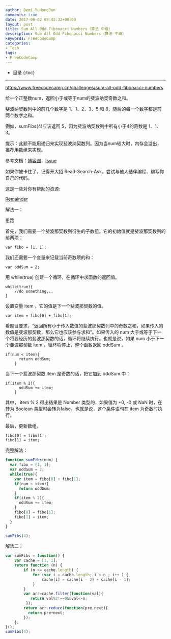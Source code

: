 ```yaml
---
author: Demi_YuHongJun
comments: true
date: 2017-06-02 09:42:32+00:00
layout: post
title: Sum All Odd Fibonacci Numbers（算法 中级）
description: Sum All Odd Fibonacci Numbers（算法 中级）
keywords: FreeCodeCamp
categories:
- Tech
tags:
- FreeCodeCamp
---
```

* 目录
{:toc}
---

https://www.freecodecamp.cn/challenges/sum-all-odd-fibonacci-numbers

给一个正整数num，返回小于或等于num的斐波纳契奇数之和。

斐波纳契数列中的前几个数字是 1、1、2、3、5 和 8，随后的每一个数字都是前两个数字之和。

例如，sumFibs(4)应该返回 5，因为斐波纳契数列中所有小于4的奇数是 1、1、3。

提示：此题不能用递归来实现斐波纳契数列。因为当num较大时，内存会溢出，推荐用数组来实现。

参考文档：[博客园](http://www.cnblogs.com/meteoric_cry/archive/2010/11/29/1891241.html)，[Issue](https://github.com/FreeCodeCampChina/freecodecamp.cn/issues/19)

如果你被卡住了，记得开大招 Read-Search-Ask。尝试与他人结伴编程、编写你自己的代码。

这是一些对你有帮助的资源:

[Remainder](https://developer.mozilla.org/zh-CN/docs/Web/JavaScript/Reference/Operators/Arithmetic_Operators#Remainder_(.25))

解法一：

思路

首先，我们需要一个斐波那契数列衍生的子数组。它的初始值就是斐波那契数列的前两项：

`var fibo = [1, 1];`

我们还需要一个变量来记载当前奇数项的和：

`var oddSum = 2;`

用 while(true) 创建一个循环，在循环中求函数的返回值。
```
while(true){
    //do something...
}
```
设置变量 item ，它的值是下一个斐波那契数的值。

`var item = fibo[0] + fibo[1];`

看题目要求，“返回所有小于传入数值的斐波那契数列中的奇数之和，如果传入的数值是斐波那契数，那么它也应该参与求和”。如果传入的 num 大于或等于下一个将要经历的斐波那契数的话，循环将继续执行。也就是说，如果 num 小于下一个斐波那契数 item ，循环将停止，整个函数返回 oddSum 。
```
if(num < item){
      return oddSum;
    }
```
当下一个斐波那契数 item 是奇数的话，把它加到 oddSum 中：
```
if(item % 2){
      oddSum += item;    
    }
```
其中， item % 2 得出结果是 Number 类型的，如果值为 +0, -0 或 NaN 时，在转为 Boolean 类型时会转为false。也就是说，这个条件语句在 item 为奇数时执行。

最后，更新数组。
```
fibo[0] = fibo[1];
fibo[1] = item;
```
完整解法：
```javascript
function sumFibs(num) {
  var fibo = [1, 1];
  var oddSum = 2;
  while(true){
    var item = fibo[0] + fibo[1];
    if(num < item){
      return oddSum;
    }
    if(item % 2){
      oddSum += item;    
    }
    fibo[0] = fibo[1];
    fibo[1] = item;
  }
}

sumFibs(4);

```

解法二：
```javascript
var sumFibs = function() {
    var cache = [1, 1];
    return function (n) {
        if (n >= cache.length) {
            for (var i = cache.length; i < n ; i++ ) {
                cache[i] = cache[i - 2] + cache[i - 1];
            }
        }
        var arr=cache.filter(function(val){
           return val%2!==0&&val<=n;
         });
        return arr.reduce(function(pre,next){
          return pre+next;
        });
    };
}();
sumFibs(4);

```